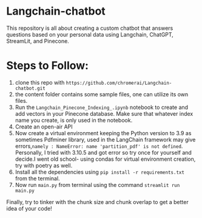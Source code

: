 # Langchain-chatbot

This repository is all about creating a custom chatbot that answers questions based on your personal data using Langchain, ChatGPT, StreamLit, and Pinecone.

# Steps to Follow:

1. clone this repo with ```https://github.com/chromerai/Langchain-chatbot.git```
2. the content folder contains some sample files, one can utilize its own files. 
3. Run the ```Langchain_Pinecone_Indexing_.ipynb``` notebook to create and add vectors in your Pinecone database. Make sure that whatever index name you create, is only used in the notebook.
4. Create an open-air API
5. Now create a virtual environment keeping the Python version to 3.9 as sometimes Pdfminer library, used in the LangChain framework may give errors,```namely : NameError: name 'partition_pdf' is not defined```. Personally, I tried with 3.10.5 and got error so try once for yourself and decide.I went old school- using condas for virtual environment creation, try with poetry as well.
6. Install all the dependencies using ```pip install -r requirements.txt``` from the terminal.
7. Now run ```main.py``` from terminal using the command ```streamlit run main.py```


Finally, try to tinker with the chunk size and chunk overlap to get a better idea of your code!
